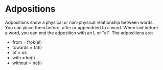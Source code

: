 # Adpositions
Adpositions show a physical or non-physical relationship between words. You can place them before, after or appendded to a word.
When laid before a word, you can end the adposition with an L or "el".
The adpositions are:
- from = frok(el)
- towards = ta(l)
- of = os
- with = ke(l)
- without = ne(l)